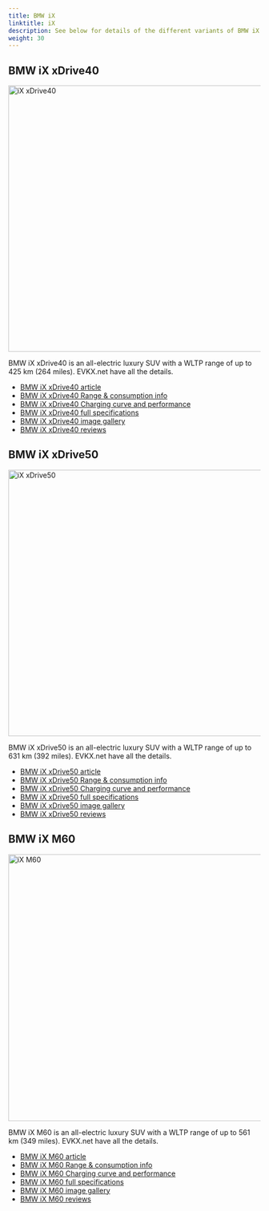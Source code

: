 ```yaml
---
title: BMW iX
linktitle: iX
description: See below for details of the different variants of BMW iX
weight: 30
---
```

## BMW iX xDrive40

<a href="/models/bmw/ix/ix_xdrive40/"><img src="https://media.evkx.net/multimedia/models/bmw/ix/ix_xdrive40/main_1_st.jpg" width="800" height="532" alt="iX xDrive40" ></a>

BMW iX xDrive40 is an all-electric luxury SUV with a WLTP range of up to 425 km (264 miles). EVKX.net have all the details. 

- [BMW iX xDrive40 article](/models/bmw/ix/ix_xdrive40/)
- [BMW iX xDrive40 Range & consumption info](/models/bmw/ix/ix_xdrive40//rangeandconsumption)
- [BMW iX xDrive40 Charging curve and performance](/models/bmw/ix/ix_xdrive40//chargingcurve)
- [BMW iX xDrive40 full specifications](/models/bmw/ix/ix_xdrive40//specifications)
- [BMW iX xDrive40 image gallery](/models/bmw/ix/ix_xdrive40//gallery)
- [BMW iX xDrive40 reviews](/models/bmw/ix/ix_xdrive40//reviews)

## BMW iX xDrive50

<a href="/models/bmw/ix/ix_xdrive50/"><img src="https://media.evkx.net/multimedia/models/bmw/ix/ix_xdrive50/main_1_st.jpg" width="800" height="532" alt="iX xDrive50" ></a>

BMW iX xDrive50 is an all-electric luxury SUV with a WLTP range of up to 631 km (392 miles). EVKX.net have all the details. 

- [BMW iX xDrive50 article](/models/bmw/ix/ix_xdrive50/)
- [BMW iX xDrive50 Range & consumption info](/models/bmw/ix/ix_xdrive50//rangeandconsumption)
- [BMW iX xDrive50 Charging curve and performance](/models/bmw/ix/ix_xdrive50//chargingcurve)
- [BMW iX xDrive50 full specifications](/models/bmw/ix/ix_xdrive50//specifications)
- [BMW iX xDrive50 image gallery](/models/bmw/ix/ix_xdrive50//gallery)
- [BMW iX xDrive50 reviews](/models/bmw/ix/ix_xdrive50//reviews)

## BMW iX M60

<a href="/models/bmw/ix/ix_m60/"><img src="https://media.evkx.net/multimedia/models/bmw/ix/ix_m60/main_1_st.jpg" width="800" height="533" alt="iX M60" ></a>

BMW iX M60 is an all-electric luxury SUV with a WLTP range of up to 561 km (349 miles). EVKX.net have all the details. 

- [BMW iX M60 article](/models/bmw/ix/ix_m60/)
- [BMW iX M60 Range & consumption info](/models/bmw/ix/ix_m60//rangeandconsumption)
- [BMW iX M60 Charging curve and performance](/models/bmw/ix/ix_m60//chargingcurve)
- [BMW iX M60 full specifications](/models/bmw/ix/ix_m60//specifications)
- [BMW iX M60 image gallery](/models/bmw/ix/ix_m60//gallery)
- [BMW iX M60 reviews](/models/bmw/ix/ix_m60//reviews)

